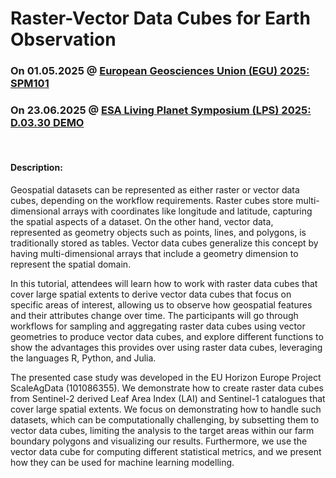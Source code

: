 # Raster-Vector Data Cubes for Earth Observation
### On 01.05.2025 @ [European Geosciences Union (EGU) 2025: SPM101](https://meetingorganizer.copernicus.org/EGU25/session/55010)
### On 23.06.2025 @ [ESA Living Planet Symposium (LPS) 2025: D.03.30 DEMO](https://lps25.esa.int/programme/programme-session/?id=F8A45A91-6492-462A-8FAB-C97EF4E61E4A)
&nbsp;

#### Description:

Geospatial datasets can be represented as either raster or vector data cubes, depending on the workflow requirements. Raster cubes store multi-dimensional arrays with coordinates like longitude and latitude, capturing the spatial aspects of a dataset. On the other hand, vector data, represented as geometry objects such as points, lines, and polygons, is traditionally stored as tables. Vector data cubes generalize this concept by having multi-dimensional arrays that include a geometry dimension to represent the spatial domain. 

In this tutorial, attendees will learn how to work with raster data cubes that cover large spatial extents to derive vector data cubes that focus on specific areas of interest, allowing us to observe how geospatial features and their attributes change over time. The participants will go through workflows for sampling and aggregating raster data cubes using vector geometries to produce vector data cubes, and explore different functions to show the advantages this provides over using raster data cubes, leveraging the languages R, Python, and Julia.

The presented case study was developed in the EU Horizon Europe Project ScaleAgData (101086355). We demonstrate how to create raster data cubes from Sentinel-2 derived Leaf Area Index (LAI) and Sentinel-1 catalogues that cover large spatial extents. We focus on demonstrating how to handle such datasets, which can be computationally challenging, by subsetting them to vector data cubes, limiting the analysis to the target areas within our farm boundary polygons and visualizing our results. Furthermore, we use the vector data cube for computing different statistical metrics, and we present how they can be used for machine learning modelling.
